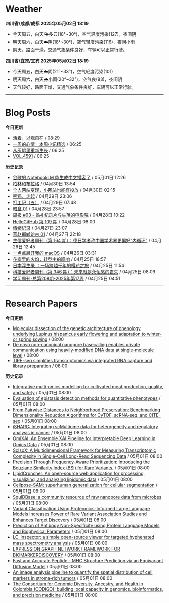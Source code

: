 # Weather
<!--qweather:start-->
**四川省/成都/成都 2025年05月02日 18:19**
- 今天周五，白天🌤️多云(18°~30°)，空气轻度污染(127)，夜间阴
- 明天周六，白天☁️阴(18°~30°)，空气轻度污染(116)，夜间小雨
- 阴天，路面干燥，交通气象条件良好，车辆可以正常行驶。

**四川省/宜宾/宜宾 2025年05月02日 18:19**
- 今天周五，白天☁️阴(21°~33°)，空气轻度污染(101)
- 明天周六，白天🌧️小雨(20°~32°)，空气良(83)，夜间阴
- 天气较好，路面干燥，交通气象条件良好，车辆可以正常行驶。
<!--qweather:end-->
---
# Blog Posts
<!--rss-blogs:start-->
**今日更新**
- [活着，以观自在](https://www.xiangshitan.com/post/3400.html) / 08:29
- [一周的心情｜本周小记精选](http://m.wufazhuce.com/question/4357) / 06:25
- [从灰烬里重新生长](http://m.wufazhuce.com/article/6780) / 06:25
- [VOL.4591](http://m.wufazhuce.com/one/4742) / 06:25

**历史记录**
- [谷歌的 NotebookLM 能生成中文播客了](http://www.ruanyifeng.com/blog/2025/05/notebooklm.html) / 05月01日 12:26
- [柏林和布拉格](https://www.skyue.com/25043013.html) / 04月30日 13:54
- [个人网站变现，小网站也能有投放](https://blog.ops-coffee.cn/r/side-hustle-personal-website-advertising-success.html) / 04月30日 02:15
- [熊猫，走起](https://www.xiangshitan.com/post/3399.html) / 04月29日 23:06
- [打工记（五）](https://yukieyun.net/roam/gravedigger-of-capitalism-05/) / 04月29日 07:48
- [暗盒 01](https://ameow.xyz/archives/film-roll-01) / 04月28日 23:57
- [周报 #93 - 婚礼纪录片与失落的电影院](https://www.pseudoyu.com/posts/weekly_review_93) / 04月28日 10:22
- [HelloGitHub 第 109 期](https://hellogithub.com/periodical/volume/109) / 04月28日 08:00
- [情绪记录](https://www.skyue.com/25042723.html) / 04月27日 23:07
- [燕赵邯郸访古 01](https://blog.pursuitus.com/yan-zhao-handan-visits-01.html) / 04月27日 22:18
- [生信爱好者周刊（第 164 期）：德日学者称中国学术界更偏好“内循环”](https://openbiox.github.io/weekly/issue-164/) / 04月26日 12:45
- [一点点展开我的 macOS](https://anotherdayu.com/2025/6733/) / 04月26日 03:31
- [花瓣里的火焰，转型中的鸣响](https://justgoidea.com/flames-in-petals-sounds-of-transformation/) / 04月25日 18:57
- [日本浮生录 ：一场跨越千年的樱花之旅](https://song.al/sakura) / 04月25日 11:54
- [科技爱好者周刊（第 346 期）：未来就是永恒感的丧失](http://www.ruanyifeng.com/blog/2025/04/weekly-issue-346.html) / 04月25日 08:09
- [学习周刊-总第208期-2025年第17周](https://wiki.eryajf.net/pages/f8507e/) / 04月25日 04:51
<!--rss-blogs:end-->
---
# Research Papers
<!--rss-papers:start-->
**今日更新**
- [Molecular dissection of the genetic architecture of phenology underlying Lupinus hispanicus early flowering and adaptation to winter- or spring sowing](https://www.nature.com/articles/s41598-025-00096-1) / 08:00
- [De novo non-canonical nanopore basecalling enables private communication using heavily-modified DNA data at single-molecule level](https://www.nature.com/articles/s41467-025-59357-2) / 08:00
- [TIRE-seq simplifies transcriptomics via integrated RNA capture and library preparation](https://www.nature.com/articles/s41598-025-98282-8) / 08:00

**历史记录**
- [Integrative multi-omics modelling for cultivated meat production, quality, and safety](https://www.biorxiv.org/content/10.1101/2025.04.30.651459v1?rss=1) / 05月01日 08:00
- [Evaluation of epistasis detection methods for quantitative phenotypes](https://www.biorxiv.org/content/10.1101/2025.04.30.651312v1?rss=1) / 05月01日 08:00
- [From Pairwise Distances to Neighborhood Preservation: Benchmarking Dimensionality Reduction Algorithms for CyTOF, scRNA-seq, and CITE-seq](https://www.biorxiv.org/content/10.1101/2025.04.28.651069v1?rss=1) / 05月01日 08:00
- [iSHARC: Integrating scMultiome data for heterogeneity and regulatory analysis in cancer](https://www.biorxiv.org/content/10.1101/2025.04.28.651068v1?rss=1) / 05月01日 08:00
- [OmiXAI: An Ensemble XAI Pipeline for Interpretable Deep Learning in Omics Data](https://www.biorxiv.org/content/10.1101/2025.04.28.651097v1?rss=1) / 05月01日 08:00
- [ScIsoX: A Multidimensional Framework for Measuring Transcriptomic Complexity in Single-Cell Long-Read Sequencing Data](https://www.biorxiv.org/content/10.1101/2025.04.28.650897v1?rss=1) / 05月01日 08:00
- [Precision Through Frequency-Aware Prioritization: Introducing the Bouziane Similarity Index (BSI) for Rare Variants.](https://www.biorxiv.org/content/10.1101/2025.04.28.651048v1?rss=1) / 05月01日 08:00
- [LipidCruncher: An open-source web application for processing, visualizing, and analyzing lipidomic data](https://www.biorxiv.org/content/10.1101/2025.04.28.650893v1?rss=1) / 05月01日 08:00
- [Cellpose-SAM: superhuman generalization for cellular segmentation](https://www.biorxiv.org/content/10.1101/2025.04.28.651001v1?rss=1) / 05月01日 08:00
- [SquiDBase: a community resource of raw nanopore data from microbes](https://www.biorxiv.org/content/10.1101/2025.04.28.650941v1?rss=1) / 05月01日 08:00
- [Variant Classification Using Proteomics-Informed Large Language Models Increases Power of Rare Variant Association Studies and Enhances Target Discovery](https://www.biorxiv.org/content/10.1101/2025.04.28.650692v1?rss=1) / 05月01日 08:00
- [Prediction of Antibody Non-Specificity using Protein Language Models and Biophysical Parameters](https://www.biorxiv.org/content/10.1101/2025.04.28.650927v1?rss=1) / 05月01日 08:00
- [LC-Inspector: a simple open-source viewer for targeted hyphenated mass spectrometry analysis](https://www.biorxiv.org/content/10.1101/2025.04.28.650946v1?rss=1) / 05月01日 08:00
- [EXPRESSION GRAPH NETWORK FRAMEWORK FOR BIOMARKERDISCOVERY](https://www.biorxiv.org/content/10.1101/2025.04.28.651033v1?rss=1) / 05月01日 08:00
- [Fast and Accurate Peptide - MHC Structure Prediction via an Equivariant Diffusion Model](https://www.biorxiv.org/content/10.1101/2025.04.28.650973v1?rss=1) / 05月01日 08:00
- [An image analysis pipeline to quantify the spatial distribution of cell markers in stroma-rich tumors](https://www.biorxiv.org/content/10.1101/2025.04.28.650414v1?rss=1) / 05月01日 08:00
- [The Consortium for Genomic Diversity, Ancestry, and Health in Colombia (CODIGO): building local capacity in genomics, bioinformatics, and precision medicine](https://www.biorxiv.org/content/10.1101/2025.04.28.651081v1?rss=1) / 05月01日 08:00
<!--rss-papers:end-->
